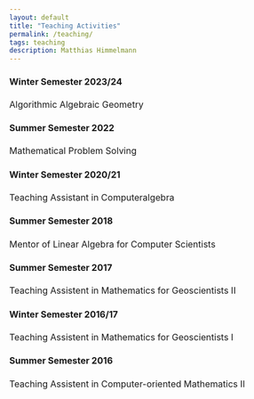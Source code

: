 ```yaml
---
layout: default
title: "Teaching Activities"
permalink: /teaching/
tags: teaching
description: Matthias Himmelmann
---
```

<font size="3">
<h4>Winter Semester 2023/24</h4>
  Algorithmic Algebraic Geometry
<h4>Summer Semester 2022</h4>
  Mathematical Problem Solving
<h4>Winter Semester 2020/21</h4>
  Teaching Assistant in Computeralgebra
<h4>Summer Semester 2018</h4>
  Mentor of Linear Algebra for Computer Scientists
<h4>Summer Semester 2017</h4>
  Teaching Assistent in Mathematics for Geoscientists II
<h4>Winter Semester 2016/17</h4>
  Teaching Assistent in Mathematics for Geoscientists I
<h4>Summer Semester 2016</h4>
  Teaching Assistent in Computer-oriented Mathematics II
</font>

